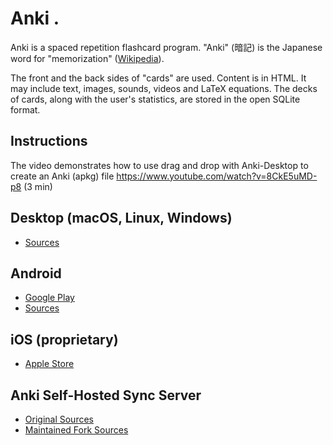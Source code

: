 # Anki .

Anki is a spaced repetition flashcard program. "Anki" (暗記) is the Japanese word for "memorization" ([Wikipedia](https://en.wikipedia.org/wiki/Anki_(software))).

The front and the back sides of "cards" are used. Content is in HTML. It may include text, images, sounds, videos and LaTeX equations. The decks of cards, along with the user's statistics, are stored in the open SQLite format.

## Instructions

The video demonstrates how to use drag and drop with Anki-Desktop to create an Anki (apkg) file
https://www.youtube.com/watch?v=8CkE5uMD-p8 (3 min)


## Desktop (macOS, Linux, Windows)

- [Sources](https://github.com/dae/anki)

## Android

- [Google Play](https://play.google.com/store/apps/details?id=com.ichi2.anki&hl=en)
- [Sources](https://github.com/ankidroid)

## iOS (proprietary)

- [Apple Store](https://itunes.apple.com/us/app/ankimobile-flashcards/id373493387?mt=8)

## Anki Self-Hosted Sync Server

- [Original Sources](https://github.com/dsnopek/anki-sync-server)
- [Maintained Fork Sources](https://github.com/tsudoko/anki-sync-server)
